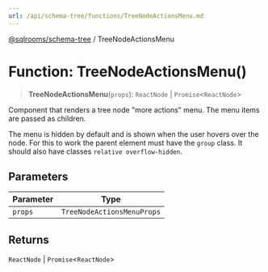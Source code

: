 ```yaml
---
url: /api/schema-tree/functions/TreeNodeActionsMenu.md
---
```

[@sqlrooms/schema-tree](../index.md) / TreeNodeActionsMenu

# Function: TreeNodeActionsMenu()

> **TreeNodeActionsMenu**(`props`): `ReactNode` | `Promise`<`ReactNode`>

Component that renders a tree node "more actions" menu.
The menu items are passed as children.

The menu is hidden by default and is shown when the user hovers over the node.
For this to work the parent element must have the `group` class.
It should also have classes `relative overflow-hidden`.

## Parameters

| Parameter | Type |
| ------ | ------ |
| `props` | `TreeNodeActionsMenuProps` |

## Returns

`ReactNode` | `Promise`<`ReactNode`>
